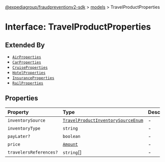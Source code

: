 [@expediagroup/fraudpreventionv2-sdk](../../index.md) > [models](../index.md) > TravelProductProperties

# Interface: TravelProductProperties

## Extended By

- [`AirProperties`](AirProperties.md)
- [`CarProperties`](CarProperties.md)
- [`CruiseProperties`](CruiseProperties.md)
- [`HotelProperties`](HotelProperties.md)
- [`InsuranceProperties`](InsuranceProperties.md)
- [`RailProperties`](RailProperties.md)

## Properties

| Property | Type | Description | Source |
| :------ | :------ | :------ | :------ |
| `inventorySource` | [`TravelProductInventorySourceEnum`](../type-aliases/TravelProductInventorySourceEnum.md) | - | models/TravelProduct.ts:70 |
| `inventoryType` | `string` | - | models/TravelProduct.ts:69 |
| `payLater?` | `boolean` | - | models/TravelProduct.ts:72 |
| `price` | [`Amount`](../classes/Amount.md) | - | models/TravelProduct.ts:68 |
| `travelersReferences?` | `string`[] | - | models/TravelProduct.ts:71 |
